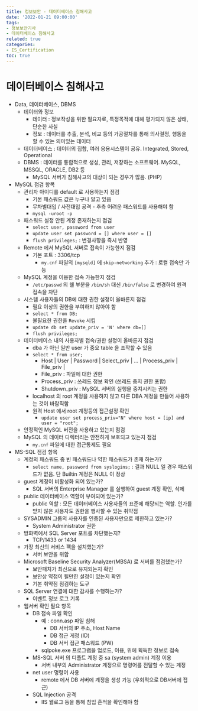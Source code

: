 ```yaml
---
title: 정보보안 - 데이터베이스 침해사고
date: '2022-01-21 09:00:00'
tags:
- 정보보안기사
- 데이터베이스 침해사고
related: true
categories:
- IS_Certification
toc: true
---
```


# 데이터베이스 침해사고
- Data, 데이터베이스, DBMS
    + 데이터와 정보
        * 데이터 : 정보작성을 위한 필요자료, 특정목적에 대해 평가되지 않은 상태, 단순한 사실
        * 정보 : 데이터를 추출, 분석, 비교 등의 가공절차를 통해 의사결정, 행동을 할 수 있는 의미있는 데이터
    + 데이터베이스 : 데이터의 집합, 여러 응용시스템이 공유. Integrated, Stored, Operational
    + DBMS : 데이터를 통합적으로 생성, 관리, 저장하는 소프트웨어. MySQL, MSSQL, ORACLE, DB2 등
        * MySQL 서버가 침해사고의 대상이 되는 경우가 많음. (PHP)
- MySQL 점검 항목
    + 관리자 아이디를 default 로 사용하는지 점검
        * 기본 패스워드 값은 누구나 알고 있음
        * 무차별대입 / 사전대입 공격 - 추측 어려운 패스워드를 사용해야 함
        * `mysql -uroot -p` 
    + 패스워드 설정 안된 계정 존재하는지 점검
        * `select user, password from user`
        * `update user set password = [] where user = []` 
        * `flush privileges;` : 변경사항을 즉시 반영
    + Remote 에서 MySQL 서버로 접속이 가능한지 점검
        * 기본 포트 : 3306/tcp
            - `my.cnf` 파일의 `[mysqld]` 에 `skip-networking` 추가 : 로컬 접속만 가능
    + MySQL 계정을 이용한 접속 가능한지 점검
        * `/etc/passwd` 의 쉘 부분을 `/bin/sh` 대신 `/bin/false` 로 변경하여 원격 접속을 차단
    + 시스템 사용자들의 DB에 대한 권한 설정이 올바른지 점검
        * 필요 이상의 권한을 부여하지 않아야 함
        * `select * from DB;` 
        * 불필요한 권한을 `Revoke` 시킴
        * `update db set update_priv = 'N' where db=[]`
        * `flush privileges;` 
    + 데이터베이스 내의 사용자별 접속/권한 설정이 올바른지 점검
        * dba 가 아닌 일반 user 가 중요 table 을 조작할 수 있음
        * `select * from user;`
            - Host | User | Password | Select_priv | ... | Process_priv | File_priv |
            - File_priv : 파일에 대한 권한
            - Process_priv : 쓰레드 정보 확인 (쓰레드 중지 권한 포함)
            - Shutdown_priv : MySQL 서버의 실행을 중지시키는 권한
        * localhost 의 root 계정을 사용하지 않고 다른 DBA 계정을 만들어 사용하는 것이 바람직함
        * 원격 Host 에서 root 계정등의 접근설정 확인
            - `update user set process_priv="N" where host = [ip] and user = "root";`
    + 안정적인 MySQL 버전을 사용하고 있는지 점검
    + MySQL 의 데이터 디렉터리는 안전하게 보호되고 있는지 점검
        * `my.cnf` 파일에 대한 접근통제도 필요
- MS-SQL 점검 항목
    + 계정의 패스워드 중 빈 패스워드나 약한 패스워드가 존재 하는가?
        * `select name, password from syslogins;` : 결과 NULL 일 경우 패스워드가 없음. 단 Builtin 계정은 NULL 이 정상
    + guest 계정이 비활성화 되어 있는가?
        * SQL 서버의 Enterprise Manager 를 실행하여 guest 계정 확인, 삭제
    + public 데이터베이스 역할이 부여되어 있는가?
        * public 역할 : 모든 데이터베이스 사용자들의 표준에 해당되는 역할. 인가를 받지 않은 사용자도 권한을 행사할 수 있는 취약점
    + SYSADMIN 그룹의 사용자를 인증된 사용자만으로 제한하고 있는가?
        * System Administrator 권한
    + 방화벽에서 SQL Server 포트를 차단했는지?
        * TCP/1433 or 1434
    + 가장 최신의 서비스 팩을 설치했는가?
        * 서버 보안을 위함
    + Microsoft Baseline Security Analyzer(MBSA) 로 서버를 점검했는가?
        * 보안패치가 최신으로 유지되는지 확인
        * 보안상 약점이 될만한 설정이 있는지 확인
        * 기본 취약점 점검하는 도구
    + SQL Server 연결에 대한 감사를 수행하는가?
        * 이벤트 정보 로그 기록
    + 웹서버 확인 필요 항목
        * DB 접속 파일 확인
            - 예 : conn.asp 파일 침해
                + DB 서버의 IP 주소, Host Name
                + DB 접근 게정 (ID)
                + DB 서버 접근 패스워드 (PW)
            - sqlpoke.exe 프로그램을 업로드, 이용, 위에 획득한 정보로 접속
        * MS-SQL 서버 의 디폴트 계정 중 sa (system admin) 계정 이용
            - 서버 내부의 Administrator 계정으로 명령어를 전달할 수 있는 계정
        * net user 명령어 사용
            - remote 에서 DB 서버에 계정을 생성 가능 (우회적으로 DB서버에 접근)
        * SQL Injection 공격
            - IIS 웹로그 등을 통해 침입 흔적을 확인해야 함
